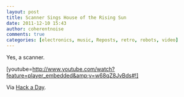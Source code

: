 ```yaml
---
layout: post
title: Scanner Sings House of the Rising Sun
date: 2011-12-10 15:43
author: coherentnoise
comments: true
categories: [electronics, music, Reposts, retro, robots, video]
---
```

Yes, a scanner.

[youtube=http://www.youtube.com/watch?feature=player_embedded&amp;v=w68qZ8JvBds#!]

Via <a title="Playing Classic Tunes with an all Electronic Band at Hack a Day" href="http://hackaday.com/2011/12/06/playing-classic-60s-tunes-with-an-all-electronic-band/" target="_blank">Hack a Day</a>.
